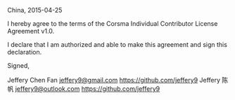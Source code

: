 China, 2015-04-25

I hereby agree to the terms of the Corsma Individual Contributor License
Agreement v1.0.

I declare that I am authorized and able to make this agreement and sign this
declaration.

Signed,

Jeffery Chen Fan  jeffery9@gmail.com  https://github.com/jeffery9
Jeffery 陈帆  jeffery9@outlook.com  https://github.com/jeffery9
